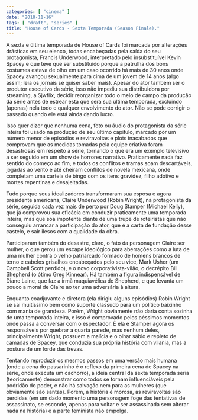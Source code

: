 ```yaml
---
categories: [ "cinema" ]
date: "2018-11-16"
tags: [ "draft", "series" ]
title: "House of Cards - Sexta Temporada (Season Finale)."
---
```

A sexta e última temporada de House of Cards foi marcada por
alterações drásticas em seu elenco, todas encabeçadas pela saída do
seu protagonista, Francis Underwood, interpretado pelo insubstituível
Kevin Spacey e que teve que ser substituído porque a patrulha dos bons
costumes estava de olho em um caso ocorrido há mais de 30 anos onde
Spacey avançou sexualmente para cima de um jovem de 14 anos (algo
assim; leia os jornais se quiser saber mais). Apesar do ator também
ser o produtor executivo da série, isso não impediu sua distribuidora
por streaming, a Sjwflix, decidir reorganizar todo o meio de campo
da produção da série antes de estrear esta que será sua última
temporada, excluindo (apenas) nela todo e qualquer envolvimento do
ator. Não se pode corrigir o passado quando ele está ainda dando lucro.

Isso quer dizer que nenhuma cena, foto ou áudio do protagonista da
série inteira foi usado na produção de seu último capítulo, marcado
por um número menor de episódios e reviravoltas e plots inacabados que
comprovam que as medidas tomadas pela equipe criativa foram desastrosas
em respeito à série, tornando o que era um exemplo televisivo a ser
seguido em um show de horrores narrativo. Praticamente nada faz sentido
do começo ao fim, e todos os conflitos e tramas soam descartáveis,
jogadas ao vento e até cheiram conflitos de novela mexicana, onde
completam uma cartela de bingo com os itens gravidez, filho adotivo e
mortes repentinas e desajeitadas.

Tudo porque seus idealizadores transformaram sua esposa e agora presidente
americana, Claire Underwood (Robin Wright), na protagonista da série,
seguida cada vez mais de perto por Doug Stamper (Michael Kelly), que
já comprovou sua eficácia em conduzir praticamente uma temporada
inteira, mas que soa impotente diante de uma trupe de roteiristas que
não conseguiu arrancar a participação do ator, que é a carta de
fundação desse castelo, e sair ilesos com a qualidade da obra.

Participaram também do desastre, claro, o fato da personagem Claire
ser mulher, o que gerou um escape ideológico para aberrações como a
luta de uma mulher contra o velho patriarcado formado de homens brancos
de terno e cabelos grisalhos encabeçados pelo seu vice, Mark Usher (um
Campbell Scott perdido), e o novo corporativista-vilão, o decrépito
Bill Shepherd (o ótimo Greg Kinnear). Há também a figura indispensável
de Diane Laine, que faz a irmã maquiavélica de Shepherd, e que levanta
um pouco a moral de Claire ao ter uma adversária à altura.

Enquanto coadjuvante e diretora (ela dirigiu alguns episódios) Robin
Wright se sai muitíssimo bem como suporte classudo para um político
baixinho com mania de grandeza. Porém, Wright obviamente não daria conta
sozinha de uma temporada inteira, e isso é comprovado pelos péssimos
momentos onde passa a conversar com o espectador. É ela e Stamper
agora os responsáveis por quebrar a quarta parede, mas nenhum deles,
principalmente Wright, possuem a malícia e o olhar sábio e repleto
de camadas de Spacey, que conduzia sua própria história com vilania,
mas a postura de um lorde das trevas.

Tentando reproduzir os mesmos passos em uma versão mais humana (onde a
cena do passarinho é o reflexo da primeira cena de Spacey na série,
onde executa um cachorro), a ideia central da sexta temporada seria
(teoricamente) demonstrar como todos se tornam influenciáveis pela
podridão do poder, e não há salvação nem para as mulheres (que
obviamente são santas). Porém, a história é morosa, as reviravoltas
são perdidas (em um dado momento uma personagem foge das tentativas
de assassinato, se esconde, apenas para voltar e ser assassinada sem
alterar nada na história) e a parte feminista não empolga.
